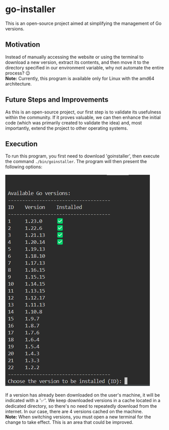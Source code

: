 # go-installer

This is an open-source project aimed at simplifying the management of Go versions.

## Motivation

Instead of manually accessing the website or using the terminal to download a new version, extract its contents, and then move it to the directory specified in our environment variable, why not automate the entire process? 😉  
**Note:** Currently, this program is available only for Linux with the amd64 architecture.

## Future Steps and Improvements

As this is an open-source project, our first step is to validate its usefulness within the community. If it proves valuable, we can then enhance the initial code (which was primarily created to validate the idea) and, most importantly, extend the project to other operating systems.

## Execution

To run this program, you first need to download 'goinstaller', then execute the command `./bin/goinstaller`. The program will then present the following options:
<br /><br />![Terminal with version selection options](versions.png)<br /><br />
If a version has already been downloaded on the user's machine, it will be indicated with a '✅'. We keep downloaded versions in a cache located in a dedicated directory, so there's no need to repeatedly download from the internet. In our case, there are 4 versions cached on the machine.  
**Note:** When switching versions, you must open a new terminal for the change to take effect. This is an area that could be improved.